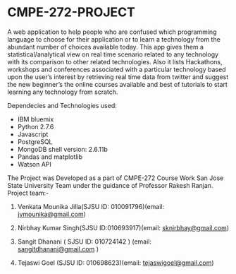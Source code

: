 # CMPE-272-PROJECT

A web application to help people who are confused which programming language to choose for their application or to learn a technology from the abundant number of choices available today. This app gives them a statistical/analytical view on real time scenario related to any technology with its comparison to other related technologies. Also it lists Hackathons, workshops and conferences associated with a particular technology based upon the user’s interest by retrieving real time data from twitter and suggest the new beginner’s the online courses available and best of tutorials to start learning any technology from scratch.

Dependecies and Technologies used: 

*  IBM bluemix
*  Python 2.7.6 
*  Javascript 
*  PostgreSQL
*  MongoDB shell version: 2.6.11b 
*  Pandas and matplotlib 
*  Watson API


The Project was Developed as a part of CMPE-272 Course Work San Jose State University Team under the guidance of Professor Rakesh Ranjan.
Project team:-

1. Venkata Mounika Jilla(SJSU ID: 010091796)(email: jvmounika@gmail.com)

2. Nirbhay Kumar Singh(SJSU ID:010693917)(email: sknirbhay@gmail.com)

3. Sangit Dhanani ( SJSU ID: 010724142 ) (email: sangitdhanani@gmail.com )

4. Tejaswi Goel (SJSU ID: 010698623)(email: tejaswigoel@gmail.com)
 




